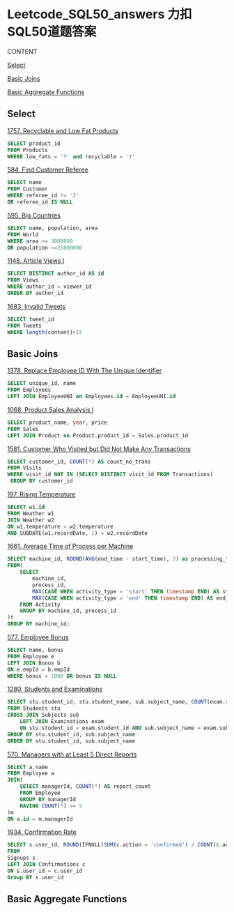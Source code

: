 # Leetcode_SQL50_answers 力扣SQL50道题答案
CONTENT

[Select](#select)

[Basic Joins](#basic-joins)

[Basic Aggregate Functions](#basic-aggregate-functions)
## Select
[1757. Recyclable and Low Fat Products](https://leetcode.com/problems/recyclable-and-low-fat-products/description/?envType=study-plan-v2&envId=top-sql-50)
```sql
SELECT product_id
FROM Products
WHERE low_fats = 'Y' and recyclable = 'Y'
```
[584. Find Customer Referee](https://leetcode.com/problems/find-customer-referee/?envType=study-plan-v2&envId=top-sql-50)
```sql
SELECT name
FROM Customer
WHERE referee_id != '2'
OR referee_id IS NULL
```
[595. Big Countries](https://leetcode.com/problems/big-countries/?envType=study-plan-v2&envId=top-sql-50)
```sql
SELECT name, population, area
FROM World
WHERE area >= 3000000
OR population >=25000000
```
[1148. Article Views I](https://leetcode.com/problems/article-views-i/?envType=study-plan-v2&envId=top-sql-50)
```sql
SELECT DISTINCT author_id AS id
FROM Views
WHERE author_id = viewer_id
ORDER BY author_id
```
[1683. Invalid Tweets](https://leetcode.com/problems/invalid-tweets/?envType=study-plan-v2&envId=top-sql-50)
```sql
SELECT tweet_id
FROM Tweets
WHERE length(content)>15
```
## Basic Joins
[1378. Replace Employee ID With The Unique Identifier](https://leetcode.com/problems/replace-employee-id-with-the-unique-identifier/description/?envType=study-plan-v2&envId=top-sql-50)
```sql
SELECT unique_id, name
FROM Employees
LEFT JOIN EmployeeUNI on Employees.id = EmployeeUNI.id
```
[1068. Product Sales Analysis I](https://leetcode.com/problems/product-sales-analysis-i/description/?envType=study-plan-v2&envId=top-sql-50)
```sql
SELECT product_name, year, price
FROM Sales
LEFT JOIN Product on Product.product_id = Sales.product_id
```
[1581. Customer Who Visited but Did Not Make Any Transactions](https://leetcode.com/problems/customer-who-visited-but-did-not-make-any-transactions/?envType=study-plan-v2&envId=top-sql-50)
```sql
SELECT customer_id, COUNT(*) AS count_no_trans
FROM Visits
WHERE visit_id NOT IN (SELECT DISTINCT visit_id FROM Transactions)
 GROUP BY customer_id
```
[197. Rising Temperature](https://leetcode.com/problems/rising-temperature/description/?envType=study-plan-v2&envId=top-sql-50)
```sql
SELECT w1.id
FROM Weather w1
JOIN Weather w2
ON w1.temperature > w2.temperature
AND SUBDATE(w1.recordDate, 1) = w2.recordDate
```
[1661. Average Time of Process per Machine](https://leetcode.com/problems/average-time-of-process-per-machine/description/?envType=study-plan-v2&envId=top-sql-50)
```sql
SELECT machine_id, ROUND(AVG(end_time - start_time), 3) as processing_time
FROM(
    SELECT 
        machine_id,
        process_id,
        MAX(CASE WHEN activity_type = 'start' THEN timestamp END) AS start_time,
        MAX(CASE WHEN activity_type = 'end' THEN timestamp END) AS end_time
    FROM Activity
    GROUP BY machine_id, process_id
)t
GROUP BY machine_id;
```
[577. Employee Bonus](https://leetcode.com/problems/employee-bonus/?envType=study-plan-v2&envId=top-sql-50)
```sql
SELECT name, bonus
FROM Employee e
LEFT JOIN Bonus b
ON e.empId = b.empId
WHERE bonus < 1000 OR bonus IS NULL
```
[1280. Students and Examinations](https://leetcode.com/problems/students-and-examinations/description/?envType=study-plan-v2&envId=top-sql-50)
```sql
SELECT stu.student_id, stu.student_name, sub.subject_name, COUNT(exam.subject_name) AS attended_exams
FROM Students stu
CROSS JOIN Subjects sub
    LEFT JOIN Examinations exam
    ON stu.student_id = exam.student_id AND sub.subject_name = exam.subject_name
GROUP BY stu.student_id, sub.subject_name
ORDER BY stu.student_id, sub.subject_name

```
[570. Managers with at Least 5 Direct Reports](https://leetcode.com/problems/managers-with-at-least-5-direct-reports/description/?envType=study-plan-v2&envId=top-sql-50)
```sql
SELECT a.name
FROM Employee a
JOIN(
    SElECT managerId, COUNT(*) AS report_count
    FROM Employee 
    GROUP BY managerId
    HAVING COUNT(*) >= 5
)m
ON a.id = m.managerId
```
[1934. Confirmation Rate](https://leetcode.com/problems/confirmation-rate/description/?envType=study-plan-v2&envId=top-sql-50)
```sql
SELECT s.user_id, ROUND(IFNULL(SUM(c.action = 'confirmed') / COUNT(c.action), 0), 2) AS confirmation_rate
FROM
Signups s
LEFT JOIN Confirmations c
ON s.user_id = c.user_id
Group BY s.user_id
```
## Basic Aggregate Functions

[]()
```sql

```
[]()
```sql

```
[]()
```sql

```
[]()
```sql

```
[]()
```sql

```
[]()
```sql

```
[]()
```sql

```
[]()
```sql

```
[]()
```sql

```
[]()
```sql

```
[]()
```sql

```
[]()
```sql

```
[]()
```sql

```
